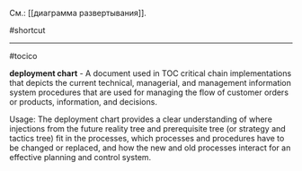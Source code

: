 См.: [[диаграмма развертывания]].

#shortcut




<hr/>

#tocico

<b>deployment chart</b> -  A document used in TOC critical chain implementations that depicts the current technical, managerial, and management information system procedures that are used for managing the flow of customer orders or products, information, and decisions.

Usage: The deployment chart provides a clear understanding of where injections from the future reality tree and prerequisite tree (or strategy and tactics tree) fit in the processes, which processes and procedures have to be changed or replaced, and how the new and old processes interact for an effective planning and control system. 



